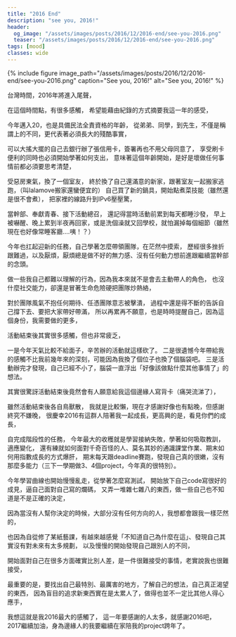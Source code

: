 ```yaml
---
title: "2016 End"
description: "see you, 2016!"
header:
  og_image: "/assets/images/posts/2016/12/2016-end/see-you-2016.png"
  teaser: "/assets/images/posts/2016/12/2016-end/see-you-2016.png"
tags: [mood]
classes: wide
---
```


{% include figure image_path="/assets/images/posts/2016/12/2016-end/see-you-2016.png" caption="See you, 2016!" alt="See you, 2016!" %}

台灣時間，2016年將進入尾聲，

在這個時間點，有很多感觸，
希望能藉由紀錄的方式摘要我這一年的感受，

今年邁入20，也是具備民法全責資格的年齡，
從弟弟、同學，到先生，不僅是稱謂上的不同，更代表著必須長大的殘酷事實，

可以大搖大擺的自己去銀行辦了張信用卡，簽署再也不用父母同意了，
享受刷卡便利的同時也必須開始學著如何支出，
意味著這個年齡開始，是好是壞做任何事情前都必須要思考清楚，

受惡房東氣，換了一個室友，
終於換了自己還滿意的新家，跟著室友一起搬家逃跑，（叫lalamove搬家還蠻便宜的）
自己買了新的鍋具，開始點煮菜技能（雖然還是很不會煮），
把家裡的線路升到IPv6壓壓驚，

當幹部、奉獻青春、接下活動總召，
還記得當時活動前累到每天都睡沙發，
早上被嚇醒、晚上累到半夜再回家，或是洗個澡就又回學校，就怕漏掉每個細節（雖然現在也好像常睡客廳....咦！？）

今年也扛起迎新的任務，自己學著怎麼帶領團隊，在茫然中摸索，
歷經很多挫折跟難過，以及厭煩，厭煩總是做不好的無力感、沒有任何動力想前進跟繼續當幹部的念頭。

做一些我自己都難以理解的行為，因為我本來就不是會去主動帶人的角色，
也沒什麼社交能力，卻還是冒著生命危險硬把團隊炒熱絡，

對於團隊風氣不抱任何期待、任憑團隊意志被擊潰，
過程中還是得不斷的告訴自己撐下去、要把大家帶好帶滿，
所以再累再不願意，也是時時提醒自己，因為這個身份，我需要做的更多，

活動結束後其實很多感觸，但也非常疲乏，

一是今年天氣比較不給面子，辛苦辦的活動就這樣砍了。
二是很遺憾今年帶給我的感觸不比我前幾年來的深刻，可能因為我換了個位子也換了個腦袋吧。
三是活動辦完才發現，自己已經不小了，腦袋一直浮出「好像該做點什麼其他事情了」的想法。

其實很驚訝活動結束後竟然會有人願意給我這個邊緣人寫背卡（痛哭流涕了），

雖然活動結束後各自鳥獸散，
我就是比較懶，現在才感謝好像也有點晚，但感謝終究不嫌晚，
很慶幸2016有這群人陪著我一起成長，更高興的是，看見你們的成長，

自完成階段性的任務，
今年最大的收穫就是學習接納失敗，學著如何吸取教訓，適應變化，
還有練就如何面對千奇百怪的人、莫名其妙的通識課堂作業、期末如何用指數成長的方式爆肝，
期末每天跟deadline賽跑，發現自己真的很嫩，沒有那麼多能力（三下一學期做3、4個project，今年真的很特別）。

今年學習曲線也開始慢慢亂走，從學著怎麼寫測試，
開始放下自己code寫很好的成見，逼自己面對自己寫的爛碼，
又弄一堆雜七雜八的東西，做一些自己也不知道是不是正確的決定，

因為當沒有人幫你決定的時候，大部分沒有任何方向的人，我想都會跟我一樣茫然的，

也因為自從修了某紙藝課，有越來越感覺「不知道自己為什麼在這」、發現自己其實沒有對未來有太多規劃，
以及慢慢的開始發現自己跟別人的不同，

開始面對自己在很多方面確實比別人差，是一件很難接受的事情，老實說我也很難接受，

最重要的是，要找出自己最特別、最厲害的地方，了解自己的想法，自己真正渴望的東西，
因為盲目的追求新東西實在是太累人了，做得也並不一定比其他人得心應手，

我想這就是我2016最大的感觸了，
這一年要感謝的人太多，就感謝2016吧，
2017繼續加油，身為邊緣人的我要繼續在家陪我的project跨年了。
